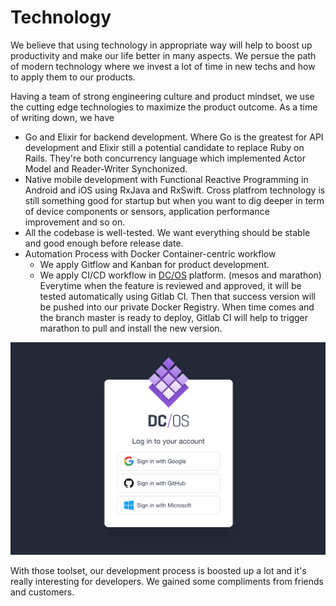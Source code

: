 # Technology

We believe that using technology in appropriate way will help to boost up productivity and make our life better in many aspects. We persue the path of modern technology where we invest a lot of time in new techs and how to apply them to our products.

Having a team of strong engineering culture and product mindset, we use the cutting edge technologies to maximize the product outcome. As a time of writing down, we have

- Go and Elixir for backend development. Where Go is the greatest for API development and Elixir still a potential candidate to replace Ruby on Rails. They're both concurrency language which implemented Actor Model and Reader-Writer Synchonized.
- Native mobile development with Functional Reactive Programming in Android and iOS using RxJava and RxSwift. Cross platfrom technology is still something good for startup but when you want to dig deeper in term of device components or sensors, application performance improvement and so on.
- All the codebase is well-tested. We want everything should be stable and good enough before release date.
- Automation Process with Docker Container-centric workflow
    + We apply Gitflow and Kanban for product development.
    + We apply CI/CD workflow in [DC/OS](dcos.io) platform. (mesos and marathon) Everytime when the feature is reviewed and approved, it will be tested automatically using Gitlab CI. Then that success version will be pushed into our private Docker Registry. When time comes and the branch master is ready to deploy, Gitlab CI will help to trigger marathon to pull and install the new version.

[![DC/OS](https://raw.githubusercontent.com/dwarvesf/WeAreHiring/master/images/dcos-01.png)](/images/dcos-01.png)

With those toolset, our development process is boosted up a lot and it's really interesting for developers. We gained some compliments from friends and customers.

